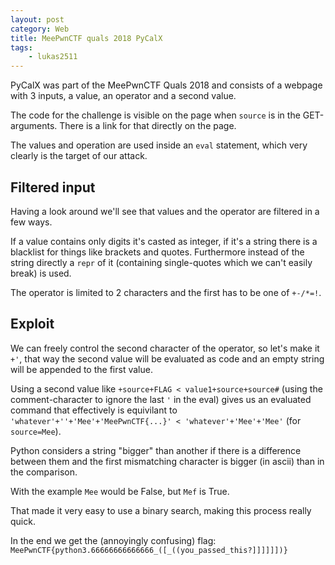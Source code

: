 ```yaml
---
layout: post
category: Web
title: MeePwnCTF quals 2018 PyCalX
tags: 
    - lukas2511
---
```


PyCalX was part of the MeePwnCTF Quals 2018 and consists of a webpage with 3 inputs,
a value, an operator and a second value.

The code for the challenge is visible on the page when `source` is in the GET-arguments.
There is a link for that directly on the page.

The values and operation are used inside an `eval` statement, which very clearly is
the target of our attack.

## Filtered input

Having a look around we'll see that values and the operator are filtered in a few ways.

If a value contains only digits it's casted as integer, if it's a string there is a blacklist
for things like brackets and quotes. Furthermore instead of the string directly a `repr` of
it (containing single-quotes which we can't easily break) is used.

The operator is limited to 2 characters and the first has to be one of `+-/*=!`.

## Exploit

We can freely control the second character of the operator, so let's make it `+'`, that way
the second value will be evaluated as code and an empty string will be appended to the first
value.

Using a second value like `+source+FLAG < value1+source+source#` (using the comment-character
to ignore the last `'` in the eval) gives us an evaluated command that effectively
is equivilant to  `'whatever'+''+'Mee'+'MeePwnCTF{...}' < 'whatever'+'Mee'+'Mee'` (for `source=Mee`).

Python considers a string "bigger" than another if there is a difference between them and the first
mismatching character is bigger (in ascii) than in the comparison.

With the example `Mee` would be False, but `Mef` is True.

That made it very easy to use a binary search, making this process really quick.

In the end we get the (annoyingly confusing) flag: `MeePwnCTF{python3.66666666666666_([_((you_passed_this?]]]]]])}`
